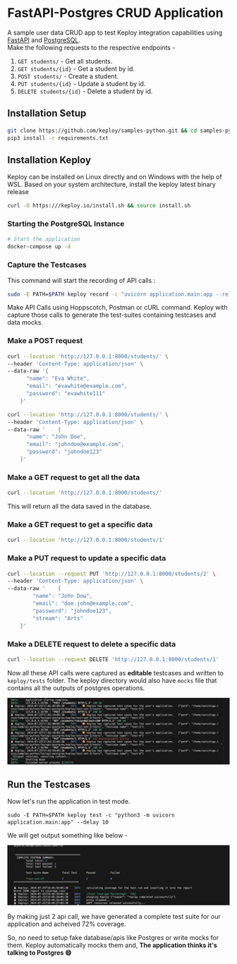 # FastAPI-Postgres CRUD Application

A sample user data CRUD app to test Keploy integration capabilities using [FastAPI](https://fastapi.tiangolo.com/) and [PostgreSQL](https://www.postgresql.org/). <br>
Make the following requests to the respective endpoints -

1. `GET students/` - Get all students.
2. `GET students/{id}` - Get a student by id.
3. `POST students/` - Create a student.
4. `PUT students/{id}` - Update a student by id.
5. `DELETE students/{id}` - Delete a student by id.

## Installation Setup

```bash
git clone https://github.com/keploy/samples-python.git && cd samples-python/fastapi-postgres
pip3 install -r requirements.txt
```

## Installation Keploy

Keploy can be installed on Linux directly and on Windows with the help of WSL. Based on your system architecture, install the keploy latest binary release

```bash
curl -O https:///keploy.io/install.sh && source install.sh
```

### Starting the PostgreSQL Instance

```bash
# Start the application
docker-compose up -d
```

### Capture the Testcases

This command will start the recording of API calls :

```sh
sudo -E PATH=$PATH keploy record -c "uvicorn application.main:app --reload"
```

Make API Calls using Hoppscotch, Postman or cURL command. Keploy with capture those calls to generate the test-suites containing testcases and data mocks.

### Make a POST request

```bash
curl --location 'http://127.0.0.1:8000/students/' \
--header 'Content-Type: application/json' \
--data-raw '{
      "name": "Eva White",
      "email": "evawhite@example.com",
      "password": "evawhite111"
    }'
```

```bash
curl --location 'http://127.0.0.1:8000/students/' \
--header 'Content-Type: application/json' \
--data-raw '    {
      "name": "John Doe",
      "email": "johndoe@example.com",
      "password": "johndoe123"
    }'
```

### Make a GET request to get all the data

```bash
curl --location 'http://127.0.0.1:8000/students/'
```

This will return all the data saved in the database.

### Make a GET request to get a specific data

```bash
curl --location 'http://127.0.0.1:8000/students/1'
```

### Make a PUT request to update a specific data

```bash
curl --location --request PUT 'http://127.0.0.1:8000/students/2' \
--header 'Content-Type: application/json' \
--data-raw '    {
        "name": "John Dow",
        "email": "doe.john@example.com",
        "password": "johndoe123",
        "stream": "Arts"
    }'
```

### Make a DELETE request to delete a specific data

```bash
curl --location --request DELETE 'http://127.0.0.1:8000/students/1'
```

Now all these API calls were captured as **editable** testcases and written to `keploy/tests` folder. The keploy directory would also have `mocks` file that contains all the outputs of postgres operations.

![keploy testcase](./img/testcases.png)

## Run the Testcases

Now let's run the application in test mode.

```shell
sudo -E PATH=$PATH keploy test -c "python3 -m uvicorn application.main:app" --delay 10
```
We will get output something like below -

![keploy testcase](./img/testrun.png)

By making just 2 api call, we have generated a complete test suite for our application and acheived 72% coverage.

So, no need to setup fake database/apis like Postgres or write mocks for them. Keploy automatically mocks them and, **The application thinks it's talking to Postgres 😄** 

